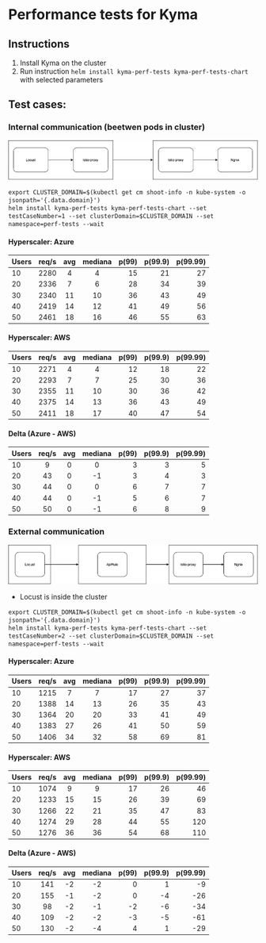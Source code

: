 # Performance tests for Kyma

## Instructions
1. Install Kyma on the cluster
2. Run instruction `helm install kyma-perf-tests kyma-perf-tests-chart` with selected parameters


## Test cases: 
### Internal communication (beetwen pods in cluster)
![Locust -> Locust Istio sidecar -> Nginx Istio sidecar -> Nginx](internal.png)

```console
export CLUSTER_DOMAIN=$(kubectl get cm shoot-info -n kube-system -o jsonpath='{.data.domain}')
helm install kyma-perf-tests kyma-perf-tests-chart --set testCaseNumber=1 --set clusterDomain=$CLUSTER_DOMAIN --set namespace=perf-tests --wait
```

#### Hyperscaler: Azure

| Users | req/s | avg  | mediana |p(99)|p(99.9)|p(99.99)|
| ------|:-----:| :---:|:----:  |---: |-----:|-----: |
| 10    | 2280  | 4   | 4       | 15  | 21   | 27    |
| 20    | 2336  | 7   | 6       | 28  | 34   | 39    |
| 30    | 2340  | 11  | 10      | 36  | 43   | 49    |
| 40    | 2419  | 14  | 12      | 41  | 49   | 56    |
| 50    | 2461  | 18  | 16      | 46  | 55   | 63    |

#### Hyperscaler: AWS

| Users | req/s | avg  | mediana |p(99)|p(99.9)|p(99.99)|
| ------|:-----:| :---:|:----:  |---: |-----:|-----: |
| 10    | 2271  | 4   | 4       | 12  | 18   | 22    |
| 20    | 2293  | 7   | 7       | 25  | 30   | 36    |
| 30    | 2355  | 11  | 10      | 30  | 36   | 42    |
| 40    | 2375  | 14  | 13      | 36  | 43   | 49    |
| 50    | 2411  |  18 | 17      | 40  | 47   | 54    |

#### Delta (Azure - AWS)

| Users | req/s | avg  | mediana |p(99)|p(99.9)|p(99.99)|
| ------|:-----:| :---:|:----:  |---: |-----:|-----: |
| 10    | 9  | 0   | 0      | 3  | 3   | 5    |
| 20    | 43  | 0   | -1       | 3  | 4   | 3   |
| 30    | 44  | 0 | 0      | 6  | 7   | 7    |
| 40    | 44  | 0  | -1      | 5  | 6   | 7    |
| 50    | 50  |  0 | -1      | 6  | 8   | 9    |


### External communication 
![Locust -> ApiRule -> Nginx Istio sidecar -> Nginx](external.png)
* Locust is inside the cluster
```console
export CLUSTER_DOMAIN=$(kubectl get cm shoot-info -n kube-system -o jsonpath='{.data.domain}')
helm install kyma-perf-tests kyma-perf-tests-chart --set testCaseNumber=2 --set clusterDomain=$CLUSTER_DOMAIN --set namespace=perf-tests --wait
```

#### Hyperscaler: Azure

| Users | req/s | avg  | mediana |p(99)|p(99.9)|p(99.99)|
| ------|:-----:| :---:|:----:  |---: |-----:|-----:  |
| 10    | 1215  | 7    | 7      | 17  | 27   | 37     |
| 20    | 1388  | 14   | 13     | 26  | 35   | 43     |
| 30    | 1364  | 20   | 20     | 33  | 41   | 49     |
| 40    | 1383  | 27   | 26     | 41  | 50   | 59     |
| 50    | 1406  | 34   | 32     | 58  | 69   | 81     |


#### Hyperscaler: AWS

| Users | req/s | avg  | mediana |p(99)|p(99.9)|p(99.99)|
| ------|:-----:| :---:|:----:  |---: |-----:|-----:  |
| 10    |  1074 | 9    | 9      | 17  | 26   | 46     |
| 20    | 1233  | 15   | 15     | 26  | 39   | 69     |
| 30    |  1266 | 22   | 21     | 35  | 47   | 83     |
| 40    | 1274  | 29   | 28     | 44  | 55   | 120    |
| 50    | 1276  | 36   | 36     | 54  | 68   | 110    |

#### Delta (Azure - AWS)

| Users | req/s | avg  | mediana |p(99)|p(99.9)|p(99.99)|
| ------|:-----:| :---:|:----:  |---: |-----:|-----:  |
| 10    |  141 | -2    | -2      | 0  | 1   | -9     |
| 20    | 155  | -1   | -2     | 0  | -4   | -26     |
| 30    |  98 | -2   | -1     | -2  | -6   | -34     |
| 40    | 109  | -2   | -2     | -3  | -5   | -61    |
| 50    | 130  | -2   | -4     | 4  | 1   | -29    |
